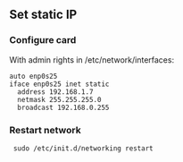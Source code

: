 ## Set static IP
### Configure card
With admin rights in /etc/network/interfaces:
```
auto enp0s25
iface enp0s25 inet static
  address 192.168.1.7
  netmask 255.255.255.0
  broadcast 192.168.0.255
```
### Restart network
```
 sudo /etc/init.d/networking restart
```
